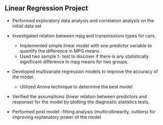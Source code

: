 ## Linear Regression Project
* Performed exploratory data analysis and correlation analysis on the initial data set	

* Investigated relation between mpg and transmissions types for cars.
   - Implemented simple linear model with one predictor variable to quantify the difference in MPG means.
   - Used two sample t- test to discover if there is any statistically significant difference in mpg means for two groups.
  
* Developed multivariate regression models to improve the accuracy of the model.
  - Utilized Anova technique to determine the best model
 * Verified the assumptions (linear relation between predictors and response) for the model by plotting the diagnostic statistics tests.
 * Performed post model -fitting analysis (multicollinearity, outliers) for improving explanatory power of the model


